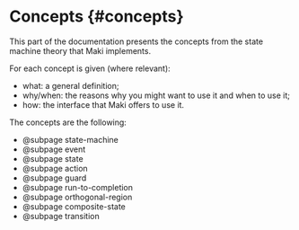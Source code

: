 # Concepts {#concepts}

This part of the documentation presents the concepts from the state machine theory that Maki implements.

For each concept is given (where relevant):
* what: a general definition;
* why/when: the reasons why you might want to use it and when to use it;
* how: the interface that Maki offers to use it.

The concepts are the following:
* @subpage state-machine
* @subpage event
* @subpage state
* @subpage action
* @subpage guard
* @subpage run-to-completion
* @subpage orthogonal-region
* @subpage composite-state
* @subpage transition

